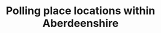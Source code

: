 ---
schema: default
title: Polling place locations within Aberdeenshire
organization: Aberdeenshire Council
notes: >-
    
resources:
  - name: Polling place locations within Aberdeenshire KMZ
  - url: >-
      https://online.aberdeenshire.gov.uk/apps/OpenData/kml/aberdeenshire_polling_places.kmz
  - format: KMZ
license: Open Government Licence 3.0 (United Kingdom)
category:


  - Polling
  -  democracy
  -  maintainer: Aberdeenshire Council
maintainer_email: someone@example.com
---